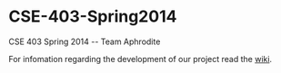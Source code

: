 CSE-403-Spring2014
==================

CSE 403 Spring 2014 -- Team Aphrodite

For infomation regarding the development of our project read the [wiki](wiki).
